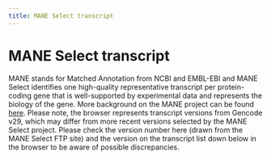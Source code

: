 ```yaml
---
title: MANE Select transcript
---
```


# MANE Select transcript

MANE stands for Matched Annotation from NCBI and EMBL-EBI and MANE Select identifies one high-quality representative
transcript per protein-coding gene that is well-supported by experimental data and represents the biology of the gene.
More background on the MANE project can be found [here](https://www.ncbi.nlm.nih.gov/refseq/MANE/). Please note, the
browser represents transcript versions from Gencode v29, which may differ from more recent versions selected by the
MANE Select project. Please check the version number here (drawn from the MANE Select FTP site) and the version on the
transcript list down below in the browser to be aware of possible discrepancies.
